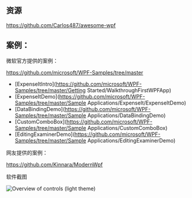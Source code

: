 ## 资源

https://github.com/Carlos487/awesome-wpf





## 案例：

微软官方提供的案例：

https://github.com/microsoft/WPF-Samples/tree/master

- [ExpenseItIntro](https://github.com/microsoft/WPF-Samples/tree/master/Getting Started/WalkthroughFirstWPFApp)
- [ExpenseItDemo](https://github.com/microsoft/WPF-Samples/tree/master/Sample Applications/ExpenseIt/ExpenseItDemo)
- [DataBindingDemo](https://github.com/microsoft/WPF-Samples/tree/master/Sample Applications/DataBindingDemo)
- [CustomComboBox](https://github.com/microsoft/WPF-Samples/tree/master/Sample Applications/CustomComboBox)
- [EditingExaminerDemo](https://github.com/microsoft/WPF-Samples/tree/master/Sample Applications/EditingExaminerDemo)

网友提供的案例：

https://github.com/Kinnara/ModernWpf

软件截图

![Overview of controls (light theme)](https://github.com/Kinnara/ModernWpf/raw/master/docs/images/Controls.Light.png)